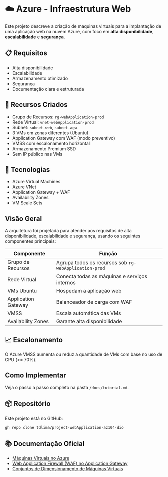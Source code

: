 # ☁️ Azure - Infraestrutura Web

Este projeto descreve a criação de maquinas virtuais para a implantação de uma aplicação web na nuvem Azure, com foco em **alta disponibilidade**, **escalabilidade** e **segurança**.

## 📋 Requisitos

- Alta disponibilidade
- Escalabilidade
- Armazenamento otimizado
- Segurança
- Documentação clara e estruturada

## 🔧 Recursos Criados

- Grupo de Recursos: `rg-webApplication-prod`
- Rede Virtual: `vnet-webApplication-prod`
- Subnet: `subnet-web`, `subnet-agw`
- 3 VMs em zonas diferentes (Ubuntu)
- Application Gateway com WAF (modo preventivo)
- VMSS com escalonamento horizontal
- Armazenamento Premium SSD
- Sem IP público nas VMs

## 🧰 Tecnologias

- Azure Virtual Machines
- Azure VNet
- Application Gateway + WAF
- Availability Zones
- VM Scale Sets

## Visão Geral

A arquitetura foi projetada para atender aos requisitos de alta disponibilidade, escalabilidade e segurança, usando os seguintes componentes principais:

| Componente | Função |
|-----------|--------|
| Grupo de Recursos | Agrupa todos os recursos sob `rg-webApplication-prod` |
| Rede Virtual | Conecta todas as máquinas e serviços internos |
| VMs Ubuntu | Hospedam a aplicação web |
| Application Gateway | Balanceador de carga com WAF |
| VMSS | Escala automática das VMs |
| Availability Zones | Garante alta disponibilidade |

## 📈 Escalonamento

O Azure VMSS aumenta ou reduz a quantidade de VMs com base no uso de CPU (>= 70%).

## Como Implementar

Veja o passo a passo completo na pasta `/docs/tutorial.md`.

## 📦 Repositório

Este projeto está no GitHub:
```bash
gh repo clone tdlima/project-webApplication-az104-dio
```

## 📚 Documentação Oficial

- [Máquinas Virtuais no Azure](https://learn.microsoft.com/en-us/azure/virtual-machines/)
- [Web Application Firewall (WAF) no Application Gateway](https://learn.microsoft.com/en-us/azure/web-application-firewall/ag/ag-overview)
- [Conjuntos de Dimensionamento de Máquinas Virtuais](https://learn.microsoft.com/en-us/azure/virtual-machine-scale-sets/)
